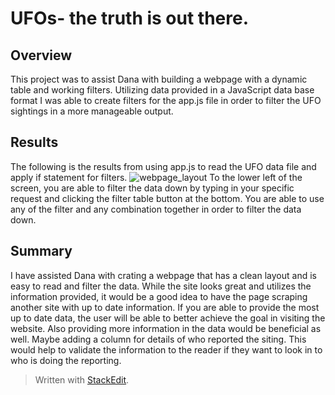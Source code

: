 # UFOs- the truth is out there.

## Overview
This project was to assist Dana with building a webpage with a dynamic table and working filters. Utilizing data provided in a JavaScript data base format I was able to create filters for the app.js file in order to  filter the UFO sightings in a more manageable  output. 


## Results
The following is the results from using app.js to read the UFO data file and apply if statement for filters.
![webpage_layout](https://user-images.githubusercontent.com/83738699/132162325-304861a2-d55a-4926-9216-085cb91ffac1.png)
To the lower left of the screen, you are able to filter the data down by typing in your specific request and clicking the filter table button at the bottom. You are able to use any of the filter and any combination together in order to filter the data down.
## Summary
I have assisted Dana with crating a webpage that has a clean layout and is easy to read and filter the data. While the site looks great and utilizes the information provided, it would be a good idea to have the page scraping another site with up to date information. If you are able to provide the most up to date data, the user will be able to better achieve the goal in visiting the website. Also providing more information in the data would be beneficial as well. Maybe adding a column for details of who reported the siting. This would help to validate the information to the reader if they want to look in to who is doing the reporting. 
> Written with [StackEdit](https://stackedit.io/).
